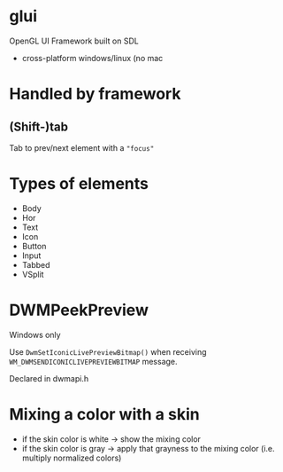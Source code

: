 # glui
OpenGL UI Framework built on SDL

* cross-platform windows/linux (no mac 

# Handled by framework

## (Shift-)tab
Tab to prev/next element with a `"focus"`

# Types of elements

* Body
* Hor
* Text
* Icon
* Button
* Input
* Tabbed
* VSplit

# DWMPeekPreview

Windows only

Use `DwmSetIconicLivePreviewBitmap()` when receiving `WM_DWMSENDICONICLIVEPREVIEWBITMAP` message.

Declared in dwmapi.h

# Mixing a color with a skin

* if the skin color is white -> show the mixing color
* if the skin color is gray -> apply that grayness to the mixing color (i.e. multiply normalized colors)
